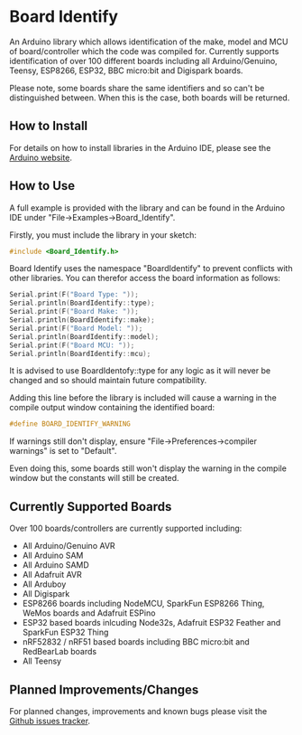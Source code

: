 # Board Identify
An Arduino library which allows identification of the make, model and MCU of board/controller which the code was compiled for. Currently supports identification of over 100 different boards including all Arduino/Genuino, Teensy, ESP8266, ESP32, BBC micro:bit and Digispark boards.

Please note, some boards share the same identifiers and so can't be distinguished between. When this is the case, both boards will be returned.

## How to Install
For details on how to install libraries in the Arduino IDE, please see the [Arduino website](https://www.arduino.cc/en/Guide/Libraries).

## How to Use
A full example is provided with the library and can be found in the Arduino IDE under "File->Examples->Board_Identify".

Firstly, you must include the library in your sketch:
```cpp
#include <Board_Identify.h>
```

Board Identify uses the namespace "BoardIdentify" to prevent conflicts with other libraries. You can therefor access the board information as follows:
```cpp
Serial.print(F("Board Type: "));
Serial.println(BoardIdentify::type); 
Serial.print(F("Board Make: "));
Serial.println(BoardIdentify::make); 
Serial.print(F("Board Model: "));
Serial.println(BoardIdentify::model); 
Serial.print(F("Board MCU: "));
Serial.println(BoardIdentify::mcu); 
```
It is advised to use BoardIdentofy::type for any logic as it will never be changed and so should maintain future compatibility. 

Adding this line before the library is included will cause a warning in the compile output window containing the identified board:
```cpp
#define BOARD_IDENTIFY_WARNING
```
If warnings still don't display, ensure "File->Preferences->compiler warnings" is set to "Default".

Even doing this, some boards still won't display the warning in the compile window but the constants will still be created.

## Currently Supported Boards
Over 100 boards/controllers are currently supported including:

* All Arduino/Genuino AVR 
* All Arduino SAM
* All Arduino SAMD
* All Adafruit AVR
* All Arduboy
* All Digispark
* ESP8266 boards including NodeMCU, SparkFun ESP8266 Thing, WeMos boards and Adafruit ESPino
* ESP32 based boards inlcuding Node32s, Adafruit ESP32 Feather and SparkFun ESP32 Thing
* nRF52832 / nRF51 based boards including BBC micro:bit and RedBearLab boards
* All Teensy

## Planned Improvements/Changes
For planned changes, improvements and known bugs please visit the [Github issues tracker](https://github.com/MattFryer/Board_Identify/issues).
